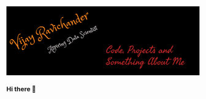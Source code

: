 ![Header](https://raw.githubusercontent.com/VijayRavichander/VijayRavichander/main/assets/readme_header.png "Header")

### Hi there 👋

<!--
**VijayRavichander/VijayRavichander** is a ✨ _special_ ✨ repository because its `README.md` (this file) appears on your GitHub profile.

Here are some ideas to get you started:

- 🔭 I’m currently working on ...
- 🌱 I’m currently learning ...
- 👯 I’m looking to collaborate on ...
- 🤔 I’m looking for help with ...
- 💬 Ask me about ...
- 📫 How to reach me: ...
- 😄 Pronouns: ...
- ⚡ Fun fact: ...
-->
